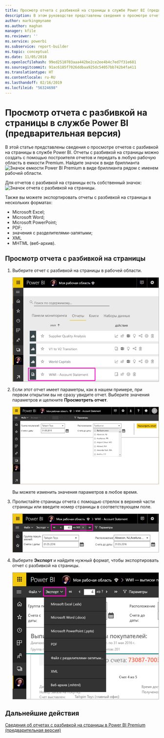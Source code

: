 ```yaml
---
title: Просмотр отчета с разбивкой на страницы в службе Power BI (предварительная версия)
description: В этом руководстве представлены сведения о просмотре отчетов с разбивкой на страницы в службе Power BI.
author: markingmyname
ms.author: maghan
manager: kfile
ms.reviewer: ''
ms.service: powerbi
ms.subservice: report-builder
ms.topic: conceptual
ms.date: 11/05/2018
ms.openlocfilehash: 99ed2510703aaa442be2ce2ee4b4c7ed7f31e681
ms.sourcegitcommit: 91ac6185f7026ddbaa925dc54057bb742b4fa411
ms.translationtype: HT
ms.contentlocale: ru-RU
ms.lasthandoff: 02/16/2019
ms.locfileid: "56324698"
---
```

# <a name="view-a-paginated-report-in-the-power-bi-service-preview"></a>Просмотр отчета с разбивкой на страницы в службе Power BI (предварительная версия)

В этой статье представлены сведения о просмотре отчетов с разбивкой на страницы в службе Power BI. Отчеты с разбивкой на страницы можно создать с помощью построителя отчетов и передать в любую рабочую область в емкости Premium. Найдите значок в виде бриллианта ![Значок емкости Power BI Premium в виде бриллианта](media/paginated-reports-save-to-power-bi-service/premium-diamond.png) рядом с именем рабочей области. 

Для отчетов с разбивкой на страницы есть собственный значок: ![Значок отчета с разбивкой на страницы](media/paginated-reports-view-power-bi-service/power-bi-paginated-report-icon.png).

Также вы можете экспортировать отчеты с разбивкой на страницы в нескольких форматах: 

- Microsoft Excel;
- Microsoft Word;
- Microsoft PowerPoint;
- PDF;
- значения с разделителями-запятыми;
- XML
- MHTML (веб-архив).

## <a name="view-a-paginated-report"></a>Просмотр отчета с разбивкой на страницы

1. Выберите отчет с разбивкой на страницы в рабочей области.

    ![Отчет с разбивкой на страницы в службе Power BI](media/paginated-reports-view-power-bi-service/power-bi-paginated-report-in-service.png)

2. Если этот отчет имеет параметры, как в нашем примере, при первом открытии вы не сразу увидите отчет. Выберите значения параметров и щелкните **Просмотреть отчет**. 

     ![Выбора параметров для просмотра отчета](media/paginated-reports-view-power-bi-service/power-bi-paginated-select-parameters.png)

    Вы можете изменить значения параметров в любое время.

1. Пролистайте страницы отчета с помощью стрелок в верхней части страницы или введите номер страницы в соответствующем поле.
    
   ![Пролистывание страниц отчета](media/paginated-reports-view-power-bi-service/power-bi-paginated-page-thru-report.png)

4. Выберите **Экспорт** и найдите нужный формат, чтобы экспортировать отчет с разбивкой на страницы.

    ![Выбор формата для экспорта](media/paginated-reports-view-power-bi-service/power-bi-paginated-export.png)


## <a name="next-steps"></a>Дальнейшие действия

[Сведения об отчетах с разбивкой на страницы в Power BI Premium (предварительная версия)](paginated-reports-report-builder-power-bi.md)
